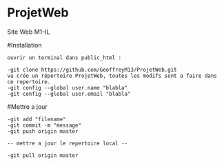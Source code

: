 # ProjetWeb
Site Web M1-IL

#Installation

    ouvrir un terminal dans public_html :
    
	-git clone https://github.com/GeoffreyM13/ProjetWeb.git
	va crée un répertoire ProjetWeb, toutes les modifs sont a faire dans ce repertoire.
	-git config --global user.name "blabla"
	-git config --global user.email "blabla"
	
#Mettre a jour

    -git add "filename"
    -git commit -m "message"
    -git push origin master
    
    -- mettre a jour le repertoire local --
    
    -git pull origin master 
    